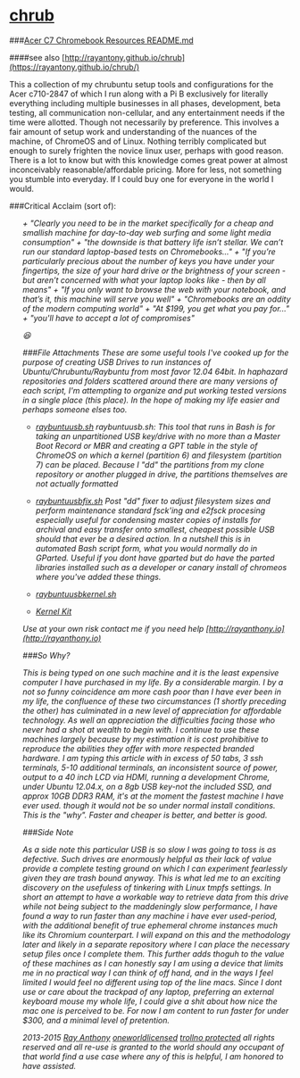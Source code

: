 [chrub](http://rayantony.github.io/chrub/)
=========================================

###[Acer C7 Chromebook Resources README.md](https://github.com/rayantony/chrub/blob/master/README.md)

####see also [http://rayantony.github.io/chrub](https://rayantony.github.io/chrub/)

This a collection of my chrubuntu setup tools and configurations for the Acer c710-2847 of which I run along with a Pi B exclusively for literally everything including multiple businesses in all phases, development, beta testing, all communication non-cellular, and any entertainment needs if the time were allotted. Though not necessarily by preference. This involves a fair amount of setup work and understanding of the nuances of the machine, of ChromeOS and of Linux. Nothing terribly complicated but enough to surely frighten the novice linux user, perhaps with good reason. There is a lot to know but with this knowledge comes great power at almost inconceivably reasonable/affordable pricing. More for less, not something you stumble into everyday. If I could buy one for everyone in the world I would. 

###Critical Acclaim (sort of):
<ul><i>
+ "Clearly you need to be in the market specifically for a cheap and smallish machine for day-to-day web surfing and some light media consumption"
+ "the downside is that battery life isn’t stellar. We can’t run our standard laptop-based tests on Chromebooks..."
+ "If you’re particularly precious about the number of keys you have under your fingertips, the size of your hard drive or the brightness of your screen - but aren’t concerned with what your laptop looks like - then by all means"
+ "If you only want to browse the web with your notebook, and that’s it, this machine will serve you well"
+ "Chromebooks are an oddity of the modern computing world"
+ "At $199, you get what you pay for..."
+ "you'll have to accept a lot of compromises"

:laughing:

###File Attachments 
These are some useful tools I've cooked up for the purpose of creating USB Drives to run instances of Ubuntu/Chrubuntu/Raybuntu from most favor 12.04 64bit. In haphazard repositories and folders scattered around there are many versions of each script, I'm attempting to organize and put working tested versions in a single place (this place). In the hope of making my life easier and perhaps someone elses too.


+ [raybuntuusb.sh](https://github.com/rayantony/chrub/blob/master/tools/linux/raybuntuusb.sh)
raybuntuusb.sh: This tool that runs in Bash is for taking an unpartitioned USB key/drive with no more than a Master Boot Record or MBR and creating a GPT table in the style of ChromeOS on which a kernel (partition 6) and filesystem (partition 7) can be placed. Because I "dd" the partitions from my clone repository or another plugged in drive, the partitions themselves are not actually formatted

+ [raybuntuusbfix.sh](https://github.com/rayantony/chrub/blob/master/tools/linux/raybuntuusbfix.sh)
Post "dd" fixer to adjust filesystem sizes and perform maintenance standard fsck'ing and e2fsck procesing especially useful for condensing master copies of installs for archival and easy transfer onto smallest, cheapest possible USB should that ever be a desired action. In a nutshell this is in automated Bash script form, what you would normally do in GParted. Useful if you dont have gparted but do have the parted libraries installed such as a developer or canary install of chromeos where you've added these things. 

+ [raybuntuusbkernel.sh](https://github.com/rayantony/chrub/blob/master/tools/linux/)

+ [Kernel Kit](https://github.com/rayantony/chrub/blob/master/tools/linux/)

Use at your own risk contact me if you need help [http://rayanthony.io](http://rayanthony.io)


###So Why?

This is being typed on one such machine and it is the least expensive computer I have purchased in my life. By a considerable margin. I by a not so funny coincidence am more cash poor than I have ever been in my life, the confluence of these two circumstances (1 shortly preceding the other) has culminated in a new level of appreciation for affordable technology. As well an appreciation the difficulties facing those who never had a shot at wealth to begin with. I continue to use these machines largely because by my estimation it is cost prohibitive to reproduce the abilities they offer with more respected branded hardware. I am typing this article with in excess of 50 tabs, 3 ssh terminals, 5-10 additional terminals, an inconsistent source of power, output to a 40 inch LCD via HDMI, running a development Chrome, under Ubuntu 12.04.x, on a 8gb USB key-not the included SSD, and approx 10GB DDR3 RAM, it's at the moment the fastest machine I have ever used. though it would not be so under normal install conditions. This is the "why". Faster and cheaper is better, and better is good.

###Side Note

As a side note this particular USB is so slow I was going to toss is as defective. Such drives are enormously helpful as their lack of value provide a complete testing ground on which I can experiment fearlessly given they are trash bound anyway. This is what led me to an exciting discovery on the usefuless of tinkering with Linux tmpfs settings. In short an attempt to have a workable way to retrieve data from this drive while not being subject to the maddeningly slow performance, I have found a way to run faster than any machine i have ever used-period, with the additional benefit of true ephemeral chrome instances much like its Chromium counterpart. I will expand on this and the methodology later and likely in a separate repository where I can place the necessary setup files once I complete them. This further adds thoguh to the value of these machines as I can honestly say I am using a device that limits me in no practical way I can think of off hand, and in the ways I feel limited I would feel no different using top of the line macs. Since I dont use or care about the trackpad of any laptop, preferring an external keyboard mouse my whole life, I could give a shit about how nice the mac one is perceived to be. For now I am content to run faster for under $300, and a minimal level of pretention. 


2013-2015 [Ray Anthony](User:rayantony) [oneworldlicensed](http://oneworldlicense.com) [trollno protected](http://trollno.com) all rights reserved and all re-use is granted to the world should any occupant of that world find a use case where any of this is helpful, I am honored to have assisted.    
